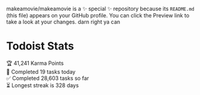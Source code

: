 makeamovie/makeamovie is a ✨ special ✨ repository because its `README.md` (this file) appears on your GitHub profile.
You can click the Preview link to take a look at your changes. darn right ya can

# Todoist Stats

<!-- TODO-IST:START -->
🏆  41,241 Karma Points           
🌸  Completed 19 tasks today           
✅  Completed 28,603 tasks so far           
⏳  Longest streak is 328 days
<!-- TODO-IST:END -->